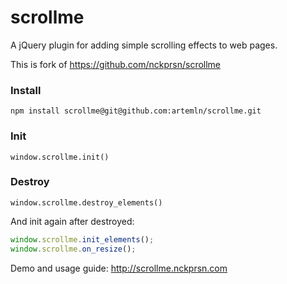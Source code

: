 scrollme
========

A jQuery plugin for adding simple scrolling effects to web pages.

This is fork of https://github.com/nckprsn/scrollme

### Install

```
npm install scrollme@git@github.com:artemln/scrollme.git
```

### Init

```
window.scrollme.init()
```

### Destroy

```
window.scrollme.destroy_elements()
```

And init again after destroyed:

```javascript
window.scrollme.init_elements();
window.scrollme.on_resize();
```

Demo and usage guide: http://scrollme.nckprsn.com
